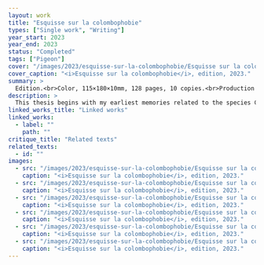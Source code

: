 ```yaml
---
layout: work
title: "Esquisse sur la colombophobie"
types: ["Single work", "Writing"]
year_start: 2023
year_end: 2023
status: "Completed"
tags: ["Pigeon"]
cover: "/images/2023/esquisse-sur-la-colombophobie/Esquisse sur la colombophobie_01_cover 01.webp"
cover_caption: "<i>Esquisse sur la colombophobie</i>, edition, 2023."
summary: >
  Edition.<br>Color, 115×180×10mm, 128 pages, 10 copies.<br>Production : Atelier des Oliviers, École supérieure des beaux-arts de Nîmes, France.
description: >
  This thesis begins with my earliest memories related to the species Columba livia, particularly my experience in 2015, when I was homeless in Paris and spent time drawing pigeons as well as people without shelter. By documenting these personal experiences and conducting research across various fields such as ornithology and sociology, I traced the history of human-pigeon relations.<br>Throughout this process, I identified five physiological and behavioral characteristics of pigeons. These five traits help explain how pigeons were once seen as sacred or privileged animals in human societies, and how those same traits later contributed to their rejection and disgust in contemporary society.<br>In the final section, I draw a connection between pigeons—now despised—and marginalized people in human society, a connection I refer to as the “Pigeon-human.” Through the concepts of <i>Colombophobia</i> and <i>Pigeon-human</i>, I sketch out the mechanisms of hatred, exploring how aversion to others, self-hatred, taboo, and sacredness intersect, while seeking to understand the psychological coexistence of these contradictory emotions.<br><br>Consult the digital version of <a href="https://drive.google.com/file/d/1hmiiCgGec1jx7Ai7Htf5vK3mNZr5QG4j/view"><i>Sketch on Colombophobia</i> (FR)</a>.
linked_works_title: "Linked works"   
linked_works:
  - label: ""
    path: ""
critique_title: "Related texts"
related_texts:
  - id: ""
images:
  - src: "/images/2023/esquisse-sur-la-colombophobie/Esquisse sur la colombophobie_01_cover 02.webp"
    caption: "<i>Esquisse sur la colombophobie</i>, edition, 2023."
  - src: "/images/2023/esquisse-sur-la-colombophobie/Esquisse sur la colombophobie_02_contents 01.webp"
    caption: "<i>Esquisse sur la colombophobie</i>, edition, 2023."
  - src: "/images/2023/esquisse-sur-la-colombophobie/Esquisse sur la colombophobie_02_contents 02.webp"
    caption: "<i>Esquisse sur la colombophobie</i>, edition, 2023."
  - src: "/images/2023/esquisse-sur-la-colombophobie/Esquisse sur la colombophobie_02_contents 03.webp"
    caption: "<i>Esquisse sur la colombophobie</i>, edition, 2023."
  - src: "/images/2023/esquisse-sur-la-colombophobie/Esquisse sur la colombophobie_03_texts 01.webp"
    caption: "<i>Esquisse sur la colombophobie</i>, edition, 2023."
  - src: "/images/2023/esquisse-sur-la-colombophobie/Esquisse sur la colombophobie_03_texts 02.webp"
    caption: "<i>Esquisse sur la colombophobie</i>, edition, 2023."
---
```

